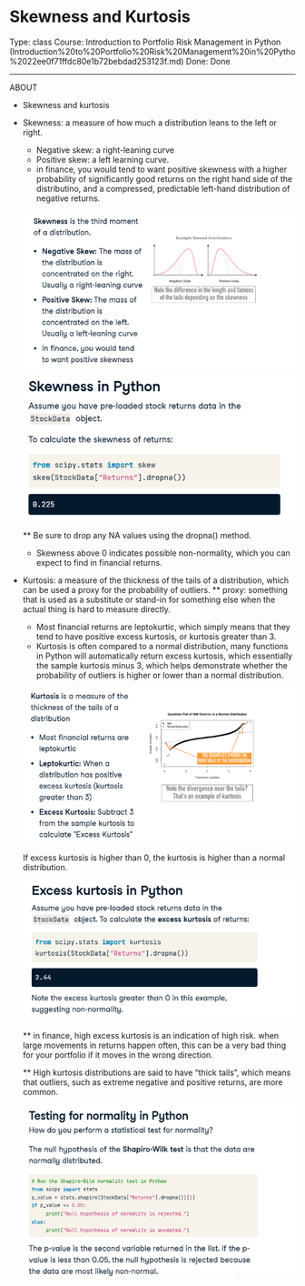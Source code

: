 # Skewness and Kurtosis

Type: class
Course: Introduction to Portfolio Risk Management in Python (Introduction%20to%20Portfolio%20Risk%20Management%20in%20Pytho%2022ee0f71ffdc80e1b72bebdad253123f.md)
Done: Done

---

<aside>

ABOUT

- Skewness and kurtosis
</aside>

- Skewness: a measure of how much a distribution leans to the left or right.
    - Negative skew: a right-leaning curve
    - Positive skew: a left learning curve.
    - in finance, you would tend to want positive skewness with a higher probability of significantly good returns on the right hand side of the distributino, and a compressed, predictable left-hand distribution of negative returns.
    
    ![image.png](image%206.png)
    
    ![image.png](image%207.png)
    
    ** Be sure to drop any NA values using the dropna() method.
    
    - Skewness above 0 indicates possible non-normality, which you can expect to find in financial returns.
- Kurtosis: a measure of the thickness of the tails of a distribution, which can be used a proxy for the probability of outliers. ** proxy: something that is used as a substitute or stand-in for something else when the actual thing is hard to measure directly.
    - Most financial returns are leptokurtic, which simply means that they tend to have positive excess kurtosis, or kurtosis greater than 3.
    - Kurtosis is often compared to a normal distribution, many functions in Python will automatically return excess kurtosis, which essentially the sample kurtosis minus 3, which helps demonstrate whether the probability of outliers is higher or lower than a normal distribution.
    
    ![image.png](image%208.png)
    
    If excess kurtosis is higher than 0, the kurtosis is higher than a normal distribution. 
    
    ![image.png](image%209.png)
    
    ** in finance, high excess kurtosis is an indication of high risk. when large movements in returns happen often, this can be a very bad thing for your portfolio if it moves in the wrong direction. 
    
    ** High kurtosis distributions are said to have “thick tails”, which means that outliers, such as extreme negative and positive returns, are more common.
    
    ![image.png](image%2010.png)